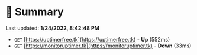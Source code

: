 # 📖 Summary
Last updated: **1/24/2022, 8:42:48 PM**

- `GET` [https://uptimerfree.tk](https://uptimerfree.tk) - **Up** (552ms)
- `GET` [https://monitoruptimer.tk](https://monitoruptimer.tk) - **Down** (33ms)
